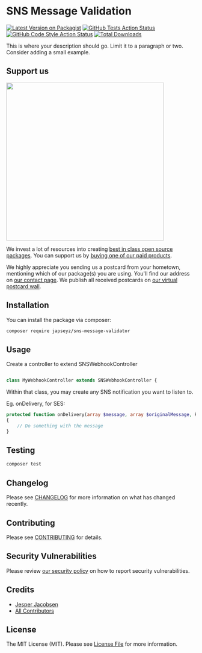 # SNS Message Validation

[![Latest Version on Packagist](https://img.shields.io/packagist/v/japseyz/sns-message-validator.svg?style=flat-square)](https://packagist.org/packages/japseyz/sns-message-validator)
[![GitHub Tests Action Status](https://img.shields.io/github/actions/workflow/status/japseyz/sns-message-validator/run-tests.yml?branch=main&label=tests&style=flat-square)](https://github.com/japseyz/sns-message-validator/actions?query=workflow%3Arun-tests+branch%3Amain)
[![GitHub Code Style Action Status](https://img.shields.io/github/actions/workflow/status/japseyz/sns-message-validator/fix-php-code-style-issues.yml?branch=main&label=code%20style&style=flat-square)](https://github.com/japseyz/sns-message-validator/actions?query=workflow%3A"Fix+PHP+code+style+issues"+branch%3Amain)
[![Total Downloads](https://img.shields.io/packagist/dt/japseyz/sns-message-validator.svg?style=flat-square)](https://packagist.org/packages/japseyz/sns-message-validator)

This is where your description should go. Limit it to a paragraph or two. Consider adding a small example.

## Support us

[<img src="https://github-ads.s3.eu-central-1.amazonaws.com/sns-message-validator.jpg?t=1" width="419px" />](https://spatie.be/github-ad-click/sns-message-validator)

We invest a lot of resources into creating [best in class open source packages](https://spatie.be/open-source). You can support us by [buying one of our paid products](https://spatie.be/open-source/support-us).

We highly appreciate you sending us a postcard from your hometown, mentioning which of our package(s) you are using. You'll find our address on [our contact page](https://spatie.be/about-us). We publish all received postcards on [our virtual postcard wall](https://spatie.be/open-source/postcards).

## Installation

You can install the package via composer:

```bash
composer require japseyz/sns-message-validator
```

## Usage

Create a controller to extend SNSWebhookController

```php

class MyWebhookController extends SNSWebhookController {
```

Within that class, you may create any SNS notification you want to listen to.

Eg. onDelivery, for SES:

```php
protected function onDelivery(array $message, array $originalMessage, Request $request, Collection $headers): void
{
    // Do something with the message
}
```

## Testing

```bash
composer test
```

## Changelog

Please see [CHANGELOG](CHANGELOG.md) for more information on what has changed recently.

## Contributing

Please see [CONTRIBUTING](CONTRIBUTING.md) for details.

## Security Vulnerabilities

Please review [our security policy](../../security/policy) on how to report security vulnerabilities.

## Credits

- [Jesper Jacobsen](https://github.com/JapSeyz)
- [All Contributors](../../contributors)

## License

The MIT License (MIT). Please see [License File](LICENSE.md) for more information.
